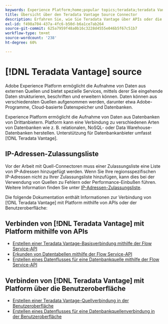 ```yaml
---
keywords: Experience Platform;home;popular topics;teradata;teradata Vantage
title: Übersicht über den Teradata Vantage Source Connector
description: Erfahren Sie, wie Sie Teradata Vantage über APIs oder die Benutzeroberfläche mit Adobe Experience Platform verbinden.
exl-id: f498a704-437a-4fc6-b50d-b6a1ce7ab264
source-git-commit: 625a7959f48a0b16c3228d4555e046b5f67c51b7
workflow-type: tm+mt
source-wordcount: '238'
ht-degree: 60%

---
```


# [!DNL Teradata Vantage] source

Adobe Experience Platform ermöglicht die Aufnahme von Daten aus externen Quellen und bietet spezielle Services, mittels derer Sie eingehende Daten strukturieren, beschriften und erweitern können. Daten können aus verschiedensten Quellen aufgenommen werden, darunter etwa Adobe-Programme, Cloud-basierte Datenspeicher und Datenbanken.

Experience Platform ermöglicht die Aufnahme von Daten aus Datenbanken von Drittanbietern. Platform kann eine Verbindung zu verschiedenen Arten von Datenbanken wie z. B. relationalen, NoSQL- oder Data Warehouse-Datenbanken herstellen. Unterstützung für Datenbankanbieter umfasst [!DNL Teradata Vantage].

## IP-Adressen-Zulassungsliste

Vor der Arbeit mit Quell-Connectoren muss einer Zulassungsliste eine Liste von IP-Adressen hinzugefügt werden. Wenn Sie Ihre regionsspezifischen IP-Adressen nicht zu Ihrer Zulassungsliste hinzufügen, kann dies bei der Verwendung von Quellen zu Fehlern oder Performance-Einbußen führen. Weitere Information finden Sie unter [IP-Adressen-Zulassungsliste](../../ip-address-allow-list.md).

Die folgende Dokumentation enthält Informationen zur Verbindung von [!DNL Teradata Vantage] mit Platform mithilfe von APIs oder der Benutzeroberfläche:

## Verbinden von [!DNL Teradata Vantage] mit Platform mithilfe von APIs

- [Erstellen einer Teradata Vantage-Basisverbindung mithilfe der Flow Service-API](../../tutorials/api/create/databases/teradata-vantage.md)
- [Erkunden von Datentabellen mithilfe der Flow Service-API](../../tutorials/api/explore/tabular.md)
- [Erstellen eines Datenflusses für eine Datenbankquelle mithilfe der Flow Service-API](../../tutorials/api/collect/database-nosql.md)

## Verbinden von [!DNL Teradata Vantage] mit Platform über die Benutzeroberfläche

- [Erstellen einer Teradata Vantage-Quellverbindung in der Benutzeroberfläche](../../tutorials/ui/create/databases/teradata-vantage.md)
- [Erstellen eines Datenflusses für eine Datenbankquellenverbindung in der Benutzeroberfläche](../../tutorials/ui/dataflow/databases.md)
